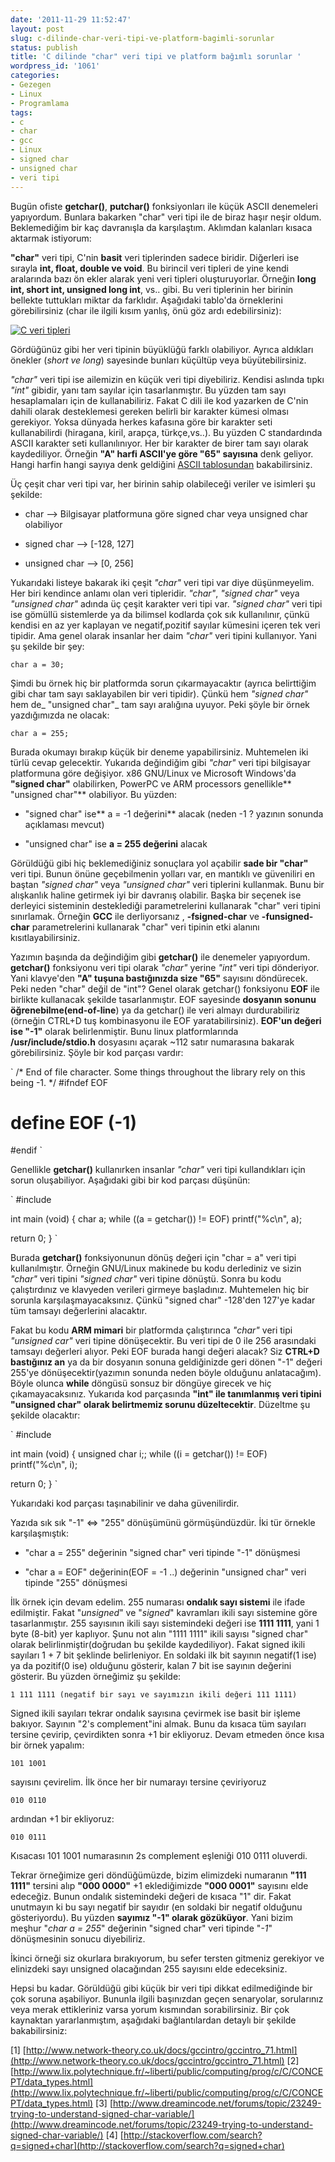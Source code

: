 ```yaml
---
date: '2011-11-29 11:52:47'
layout: post
slug: c-dilinde-char-veri-tipi-ve-platform-bagimli-sorunlar
status: publish
title: 'C dilinde "char" veri tipi ve platform bağımlı sorunlar '
wordpress_id: '1061'
categories:
- Gezegen
- Linux
- Programlama
tags:
- c
- char
- gcc
- Linux
- signed char
- unsigned char
- veri tipi
---
```


Bugün ofiste **getchar()**, **putchar()** fonksiyonları ile küçük ASCII denemeleri yapıyordum. Bunlara bakarken "char" veri tipi ile de biraz haşır neşir oldum. Beklemediğim bir kaç davranışla da karşılaştım. Aklımdan kalanları kısaca aktarmak istiyorum:

**"char"** veri tipi, C'nin **basit** veri tiplerinden sadece biridir. Diğerleri ise sırayla **int, float, double ve void**. Bu birincil veri tipleri de yine kendi aralarında bazı ön ekler alarak yeni veri tipleri oluşturuyorlar. Örneğin **long int, short int, unsigned long int**, vs.. gibi.
Bu veri tiplerinin her birinin bellekte tuttukları miktar da farklıdır. Aşağıdaki tablo'da örneklerini görebilirsiniz (char ile ilgili kısım yanlış, önü göz ardı edebilirsiniz):

[![C veri tipleri](http://blog.arsln.org/wp-content/uploads/data_types_c.jpg)](http://blog.arsln.org/wp-content/uploads/data_types_c.jpg)

Gördüğünüz gibi her veri tipinin büyüklüğü farklı olabiliyor. Ayrıca aldıkları önekler (_short ve long_) sayesinde bunları küçültüp veya büyütebilirsiniz. 

_"char"_ veri tipi ise ailemizin en küçük veri tipi diyebiliriz. Kendisi aslında tıpkı _"int"_ gibidir, yanı tam sayılar için tasarlanmıştır. Bu yüzden tam sayı hesaplamaları için de kullanabiliriz. Fakat C dili ile kod yazarken de C'nin dahili olarak desteklemesi gereken belirli bir karakter kümesi olması gerekiyor. Yoksa dünyada herkes kafasına göre bir karakter seti kullanabilirdi (hiragana, kiril, arapça, türkçe,vs..). Bu yüzden C standardında ASCII karakter seti kullanılınıyor. Her bir karakter de birer tam sayı olarak kaydediliyor. Örneğin **"A" harfi ASCII'ye göre "65" sayısına** denk geliyor. Hangi harfin hangi sayıya denk geldiğini [ASCII tablosundan](http://www.asciitable.com/) bakabilirsiniz.

Üç çeşit char veri tipi var, her birinin sahip olabileceği veriler ve isimleri şu şekilde:




	
  * char --> Bilgisayar platformuna göre signed char veya unsigned char olabiliyor


	
  * signed char --> [-128, 127]


	
  * unsigned char --> [0, 256]






Yukarıdaki listeye bakarak iki çeşit _"char"_ veri tipi var diye düşünmeyelim. Her biri kendince anlamı olan veri tipleridir. _"char"_, _"signed char"_ veya _"unsigned char"_ adında üç çeşit karakter veri tipi var. _"signed char"_ veri tipi ise gömüllü sistemlerde ya da bilimsel kodlarda çok sık kullanılınır, çünkü kendisi en az yer kaplayan ve negatif,pozitif sayılar  kümesini içeren tek veri tipidir. Ama genel olarak insanlar her daim _"char"_ veri tipini kullanıyor. Yani şu şekilde bir şey:

`char a = 30;`

Şimdi bu örnek hiç bir platformda sorun çıkarmayacaktır (ayrıca belirttiğim gibi char tam sayı saklayabilen bir veri tipidir). Çünkü hem _"signed char"_ hem de_ "unsigned char"_ tam sayı aralığına uyuyor. Peki şöyle bir örnek yazdığımızda ne olacak:

`char a = 255;`

Burada okumayı bırakıp küçük bir deneme yapabilirsiniz. Muhtemelen iki türlü cevap gelecektir. Yukarıda değindiğim gibi _"char"_ veri tipi bilgisayar platformuna göre değişiyor. x86 GNU/Linux ve Microsoft Windows'da  **"signed char"** olabilirken, PowerPC ve ARM processors genellikle** "unsigned char"** olabiliyor. Bu yüzden:





	
  * "signed char" ise** a = -1 değerini** alacak (neden -1 ? yazının sonunda açıklaması mevcut)


	
  * "unsigned char" ise **a = 255 değerini** alacak






Görüldüğü gibi hiç beklemediğiniz sonuçlara yol açabilir **sade bir "char"** veri tipi. Bunun önüne geçebilmenin yolları var, en mantıklı ve güveniliri en baştan _"signed char"_ veya _"unsigned char"_ veri tiplerini kullanmak. Bunu bir alışkanlık haline getirmek iyi bir davranış olabilir. Başka bir seçenek ise derleyici sisteminin desteklediği parametrelerini kullanarak "char" veri tipini sınırlamak. Örneğin **GCC** ile derliyorsanız , **-fsigned-char** ve **-funsigned-char** parametrelerini kullanarak  "char" veri tipinin etki alanını kısıtlayabilirsiniz.

Yazımın başında da değindiğim gibi **getchar()** ile denemeler yapıyordum. **getchar()** fonksiyonu veri tipi olarak _"char"_ yerine _"int"_ veri tipi dönderiyor. Yani klavye'den **"A" tuşuna bastığınızda size "65"** sayısını döndürecek. Peki neden "char" değil de "int"? Genel olarak getchar() fonksiyonu **EOF** ile birlikte kullanacak şekilde tasarlanmıştır. EOF sayesinde **dosyanın sonunu öğrenebilme(end-of-line**) ya da getchar() ile veri almayı durdurabiliriz (örneğin CTRL+D tuş kombinasyonu ile EOF yaratabilirsiniz). **EOF'un değeri ise "-1"** olarak belirlenmiştir. Bunu linux platformlarında **/usr/include/stdio.h** dosyasını açarak ~112 satır numarasına bakarak görebilirsiniz. Şöyle bir kod parçası vardır:

`
/* End of file character.
   Some things throughout the library rely on this being -1.  */
#ifndef EOF
# define EOF (-1)
#endif
`

Genellikle **getchar()** kullanırken insanlar _"char"_ veri tipi kullandıkları için sorun oluşabiliyor. Aşağıdaki gibi bir kod parçası düşünün:

`
#include 

int main (void)
{
  char a;
  while ((a = getchar()) != EOF) 
      printf("%c\n", a);
 
  return 0;
}
`

Burada **getchar()** fonksiyonunun dönüş değeri için "char = a" veri tipi kullanılmıştır. Örneğin GNU/Linux makinede bu kodu derlediniz ve sizin _"char"_ veri tipini _"signed char"_ veri tipine dönüştü. Sonra bu kodu çalıştırdınız ve klavyeden verileri girmeye başladınız. Muhtemelen hiç bir sorunla karşılaşmayacaksınız. Çünkü "signed char" -128'den 127'ye kadar tüm tamsayı değerlerini alacaktır.

Fakat bu kodu **ARM mimari** bir platformda çalıştırınca _"char"_ veri tipi _"unsigned car"_ veri tipine dönüşecektir. Bu veri tipi de 0 ile 256 arasındaki tamsayı değerleri alıyor. Peki EOF burada hangi değeri alacak? Siz **CTRL+D bastığınız an** ya da bir dosyanın sonuna geldiğinizde geri dönen "-1" değeri 255'ye dönüşecektir(yazımın sonunda neden böyle olduğunu anlatacağım). Böyle olunca **while** döngüsü sonsuz bir döngüye girecek ve hiç çıkamayacaksınız. Yukarıda kod parçasında **"int" ile tanımlanmış veri tipini "unsigned char" olarak belirtmemiz sorunu düzeltecektir**. Düzeltme şu şekilde olacaktır: 

`
#include 

int main (void)
{
  unsigned char i;;
  while ((i = getchar()) != EOF) 
      printf("%c\n", i);

  return 0;
}
`

Yukarıdaki kod parçası taşınabilinir ve daha güvenilirdir.

Yazıda sık sık "-1" <=> "255" dönüşümünü görmüşündüzdür. İki tür örnekle karşılaşmıştık:




	
  * "char a = 255" değerinin "signed char" veri tipinde "-1" dönüşmesi 


	
  * "char a = EOF" değerinin(EOF = -1 ..) değerinin "unsigned char" veri tipinde "255" dönüşmesi





İlk örnek için devam edelim. 255 numarası **ondalık sayı sistemi** ile ifade edilmiştir. Fakat "_unsigned_" ve "_signed_" kavramları ikili sayı sistemine göre tasarlanmıştır. 255 sayısının ikili sayı sistemindeki değeri ise **1111 1111**, yani 1 byte (8-bit) yer kaplıyor. Şunu not alın "1111 1111" ikili sayısı "signed char" olarak belirlinmiştir(doğrudan bu şekilde kaydediliyor). Fakat signed ikili sayıları 1 + 7 bit şeklinde belirleniyor. En soldaki ilk bit sayının negatif(1 ise) ya da pozitif(0 ise) olduğunu gösterir, kalan 7 bit ise sayının değerini gösterir. Bu yüzden örneğimiz şu şekilde:

`1 111 1111 (negatif bir sayı ve sayımızın ikili değeri 111 1111) `

Signed ikili sayıları tekrar ondalık sayısına çevirmek ise basit bir işleme bakıyor. Sayının "2's complement"ini almak. Bunu da kısaca tüm sayıları tersine çevirip, çevirdikten sonra +1 bir ekliyoruz. Devam etmeden önce kısa bir örnek yapalım:

`101 1001`

sayısını çevirelim. İlk önce her bir numarayı tersine çeviriyoruz

`010 0110`

ardından +1 bir ekliyoruz:

`010 0111`

Kısacası 101 1001 numarasının 2s complement eşleniği 010 0111 oluverdi.

Tekrar örneğimize geri döndüğümüzde, bizim elimizdeki numaranın **"111 1111"** tersini alıp **"000 0000"** +1 eklediğimizde **"000 0001"** sayısını elde edeceğiz. Bunun ondalık sistemindeki değeri de kısaca "1" dir. Fakat unutmayın ki bu sayı negatif bir sayıdır (en soldaki bir negatif olduğunu gösteriyordu). Bu yüzden **sayımız "-1" olarak gözüküyor**. Yani bizim meşhur "_char a = 255_" değerinin "signed char" veri tipinde "_-1_" dönüşmesinin sonucu diyebiliriz.

İkinci örneği siz okurlara bırakıyorum, bu sefer tersten gitmeniz gerekiyor ve elinizdeki sayı unsigned olacağından 255 sayısını elde edeceksiniz.

Hepsi bu kadar. Görüldüğü gibi küçük bir veri tipi dikkat edilmediğinde bir çok soruna aşabiliyor. Bununla ilgili başınızdan geçen senaryolar, sorularınız veya merak ettikleriniz varsa yorum kısmından sorabilirsiniz. Bir çok kaynaktan yararlanmıştım, aşağıdaki bağlantılardan detaylı bir şekilde bakabilirsiniz:

[1] [http://www.network-theory.co.uk/docs/gccintro/gccintro_71.html](http://www.network-theory.co.uk/docs/gccintro/gccintro_71.html)
[2] [http://www.lix.polytechnique.fr/~liberti/public/computing/prog/c/C/CONCEPT/data_types.html](http://www.lix.polytechnique.fr/~liberti/public/computing/prog/c/C/CONCEPT/data_types.html)
[3] [http://www.dreamincode.net/forums/topic/23249-trying-to-understand-signed-char-variable/](http://www.dreamincode.net/forums/topic/23249-trying-to-understand-signed-char-variable/)
[4] [http://stackoverflow.com/search?q=signed+char](http://stackoverflow.com/search?q=signed+char)






